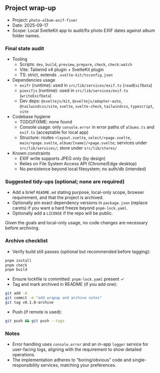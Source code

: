 ## Project wrap-up

- Project: `photo-album-exif-fixer`
- Date: 2025-09-17
- Scope: Local SvelteKit app to audit/fix photo EXIF dates against album folder names.

### Final state audit

- Tooling
  - Scripts: `dev`, `build`, `preview`, `prepare`, `check`, `check:watch`
  - Vite: Tailwind v4 plugin + SvelteKit plugin
  - TS: strict, extends `.svelte-kit/tsconfig.json`
- Dependencies usage
  - `exifr` (runtime): used in `src/lib/services/exif.ts` (`readExifData`)
  - `piexifjs` (runtime): used in `src/lib/services/exif.ts` (`writeExifData`)
  - Dev deps: `@sveltejs/kit`, `@sveltejs/adapter-auto`, `@tailwindcss/vite`, `svelte`, `svelte-check`, `tailwindcss`, `typescript`, `vite`
- Codebase hygiene
  - TODO/FIXME: none found
  - Console usage: only `console.error` in error paths of `albums.ts` and `exif.ts` (acceptable for local app)
  - Structure: routes `+layout.svelte`, `select/+page.svelte`, `main/+page.svelte`, `album/[name]/+page.svelte`; services under `src/lib/services/`; store under `src/lib/stores/`
- Known constraints
  - EXIF write supports JPEG only (by design)
  - Relies on File System Access API (Chrome/Edge desktop)
  - No persistence beyond local filesystem; no auth/db (intended)

### Suggested tidy-ups (optional; none are required)

- Add a brief `README.md` stating purpose, local-only scope, browser requirement, and that the project is archived.
- Optionally pin exact dependency versions in `package.json` (replace carets) if you want a hard freeze beyond `pnpm-lock.yaml`.
- Optionally add a `LICENSE` if the repo will be public.

Given the goals and local-only usage, no code changes are necessary before archiving.

### Archive checklist

- Verify build still passes (optional but recommended before tagging):

```bash
pnpm install
pnpm check
pnpm build
```

- Ensure lockfile is committed: `pnpm-lock.yaml` present ✓
- Tag and mark archived in README (if you add one):

```bash
git add -A
git commit -m "add wrapup and archive notes"
git tag v0.1.0-archive
```

- Push (if remote is used):

```bash
git push && git push --tags
```

### Notes

- Error handling uses `console.error` and an in-app `logger` service for user-facing logs, aligning with the requirement to show detailed operations.
- The implementation adheres to “boring/obvious” code and single-responsibility services, matching your preferences.
